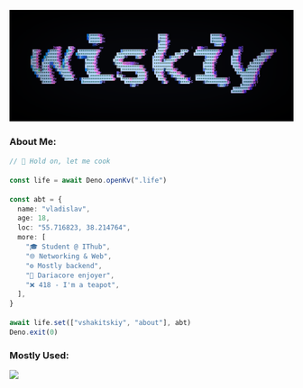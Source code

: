 ![wiskiy](./wiskiy.png)

### About Me:
```ts
// 🍳 Hold on, let me cook

const life = await Deno.openKv(".life")

const abt = {
  name: "vladislav",
  age: 18,
  loc: "55.716823, 38.214764",
  more: [
    "🎓 Student @ IThub",
    "🌐 Networking & Web",
    "⚙️ Mostly backend",
    "🎵 Dariacore enjoyer",
    "❌ 418 - I'm a teapot",
  ],
}

await life.set(["vshakitskiy", "about"], abt)
Deno.exit(0)
```

### Mostly Used:
<p>
   <a href="https://github.com/LelouchFR/skill-icons">
      <img src="https://go-skill-icons.vercel.app/api/icons?i=git,deno,nodejs,typescript,react,tailwindcss,vite,nextjs,go,gin,gleam,postgresql,vercel,docker,arch&theme=dark" />
   </a>
</p>
